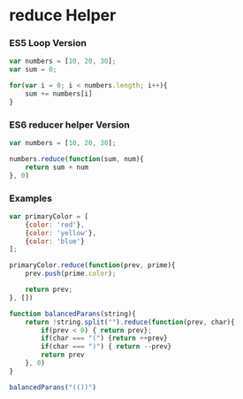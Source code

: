 # reduce Helper 

### ES5 Loop Version 

```js
var numbers = [10, 20, 30];
var sum = 0;

for(var i = 0; i < numbers.length; i++){
	sum += numbers[i]
}
```

### ES6 reducer helper Version 

```js
var numbers = [10, 20, 30];

numbers.reduce(function(sum, num){
	return sum + num
}, 0)
```

### Examples 

```js
var primaryColor = [
	{color: 'red'},
	{color: 'yellow'},
	{color: 'blue'}
];

primaryColor.reduce(function(prev, prime){
	prev.push(prime.color);

	return prev;
}, [])
```

```js
function balancedParans(string){
	return !string.split("").reduce(function(prev, char){
		if(prev < 0) { return prev};
		if(char === "(") {return ++prev}
		if(char === ")") { return --prev}
		return prev
	}, 0)
}

balancedParans("(())")
```
